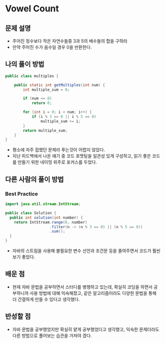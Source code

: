 # Vowel Count

## 문제 설명

*  주어진 정수보다 작은 자연수들중 3과 5의 배수들의 합을 구하라
*  만약 주어진 수가 음수일 경우 0을 반환한다.

## 나의 풀이 방법

```java
public class multiples {

    public static int getMultiples(int num) {
        int multiple_sum = 0;

        if (num <= 0)
            return 0;

        for (int i = 0; i < num; i++) {
            if (i % 3 == 0 || i % 5 == 0)
                multiple_sum += i;
        }
        return multiple_sum;
    }
}
```

*   평소에 자주 접했던 문제라 푸는것이 어렵지 않았다.
*   지난 피드백에서 나온 얘기 중 코드 포맷팅을 일관성 있게 구성하고, 읽기 좋은 코드를 만들기 위한 네이밍 위주로 포커스를 두었다.

## 다른 사람의 풀이 방법

### Best Practice

```java
import java.util.stream.IntStream;

public class Solution {
  public int solution(int number) {
    return IntStream.range(0, number)
                    .filter(n -> (n % 3 == 0) || (n % 5 == 0))
                    .sum();
  }
}
```
*   자바의 스트림을 사용해 불필요한 변수 선언과 조건문 등을 줄여주면서 코드가 훨씬 보기 좋았다.

## 배운 점

*  현재 자바 문법을 공부하면서 스터디를 병행하고 있는데, 확실히 코딩을 하면서 공부하니까 사용 방법에 대해 익숙해졌고, 같은 알고리즘이라도 다양한 문법을 통해 더 간결하게 만들 수 있다고 생각했다.

## 반성할 점

*  자바 문법을 공부했었지만 확실히 얕게 공부했었다고 생각했고, 익숙한 문제더라도 다른 방법으로 풀어보는 습관을 가져야 겠다.

